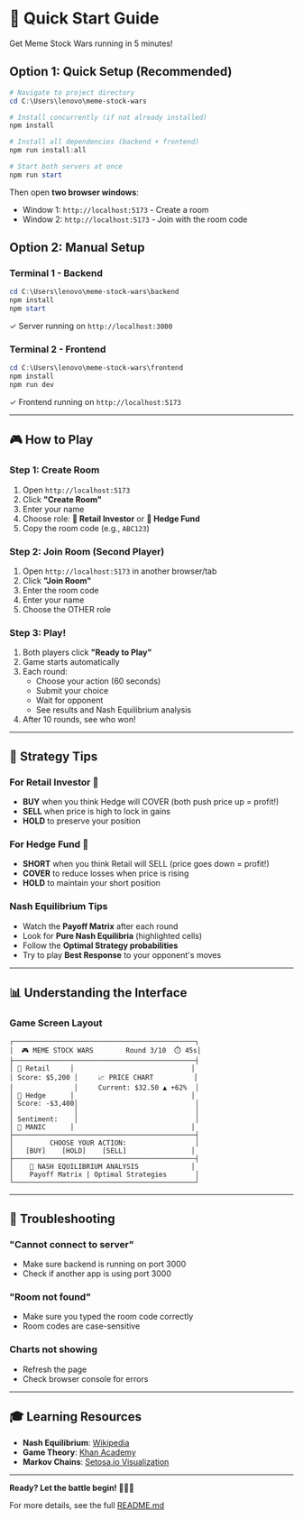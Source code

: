 # 🚀 Quick Start Guide

Get Meme Stock Wars running in 5 minutes!

## Option 1: Quick Setup (Recommended)

```powershell
# Navigate to project directory
cd C:\Users\lenovo\meme-stock-wars

# Install concurrently (if not already installed)
npm install

# Install all dependencies (backend + frontend)
npm run install:all

# Start both servers at once
npm run start
```

Then open **two browser windows**:
- Window 1: `http://localhost:5173` - Create a room
- Window 2: `http://localhost:5173` - Join with the room code

## Option 2: Manual Setup

### Terminal 1 - Backend
```powershell
cd C:\Users\lenovo\meme-stock-wars\backend
npm install
npm start
```
✓ Server running on `http://localhost:3000`

### Terminal 2 - Frontend
```powershell
cd C:\Users\lenovo\meme-stock-wars\frontend
npm install
npm run dev
```
✓ Frontend running on `http://localhost:5173`

---

## 🎮 How to Play

### Step 1: Create Room
1. Open `http://localhost:5173`
2. Click **"Create Room"**
3. Enter your name
4. Choose role: **💎 Retail Investor** or **🐻 Hedge Fund**
5. Copy the room code (e.g., `ABC123`)

### Step 2: Join Room (Second Player)
1. Open `http://localhost:5173` in another browser/tab
2. Click **"Join Room"**
3. Enter the room code
4. Enter your name
5. Choose the OTHER role

### Step 3: Play!
1. Both players click **"Ready to Play"**
2. Game starts automatically
3. Each round:
   - Choose your action (60 seconds)
   - Submit your choice
   - Wait for opponent
   - See results and Nash Equilibrium analysis
4. After 10 rounds, see who won!

---

## 🎯 Strategy Tips

### For Retail Investor 💎
- **BUY** when you think Hedge will COVER (both push price up = profit!)
- **SELL** when price is high to lock in gains
- **HOLD** to preserve your position

### For Hedge Fund 🐻
- **SHORT** when you think Retail will SELL (price goes down = profit!)
- **COVER** to reduce losses when price is rising
- **HOLD** to maintain your short position

### Nash Equilibrium Tips
- Watch the **Payoff Matrix** after each round
- Look for **Pure Nash Equilibria** (highlighted cells)
- Follow the **Optimal Strategy probabilities**
- Try to play **Best Response** to your opponent's moves

---

## 📊 Understanding the Interface

### Game Screen Layout

```
┌─────────────────────────────────────────────┐
│  🎮 MEME STOCK WARS        Round 3/10  ⏱️ 45s│
├─────────────────────────────────────────────┤
│ 💎 Retail     │                             │
│ Score: $5,200 │     📈 PRICE CHART          │
│               │     Current: $32.50 ▲ +62%  │
│ 🐻 Hedge      │                             │
│ Score: -$3,400│                             │
│               │                             │
│ Sentiment:    │                             │
│ 🚀 MANIC      │                             │
├─────────────────────────────────────────────┤
│         CHOOSE YOUR ACTION:                 │
│   [BUY]    [HOLD]    [SELL]                │
├─────────────────────────────────────────────┤
│    🧠 NASH EQUILIBRIUM ANALYSIS             │
│    Payoff Matrix | Optimal Strategies       │
└─────────────────────────────────────────────┘
```

---

## 🐛 Troubleshooting

### "Cannot connect to server"
- Make sure backend is running on port 3000
- Check if another app is using port 3000

### "Room not found"
- Make sure you typed the room code correctly
- Room codes are case-sensitive

### Charts not showing
- Refresh the page
- Check browser console for errors

---

## 🎓 Learning Resources

- **Nash Equilibrium**: [Wikipedia](https://en.wikipedia.org/wiki/Nash_equilibrium)
- **Game Theory**: [Khan Academy](https://www.khanacademy.org/economics-finance-domain/microeconomics/nash-equilibrium-tutorial)
- **Markov Chains**: [Setosa.io Visualization](https://setosa.io/ev/markov-chains/)

---

**Ready? Let the battle begin! 🚀💎🐻**

For more details, see the full [README.md](./README.md)
